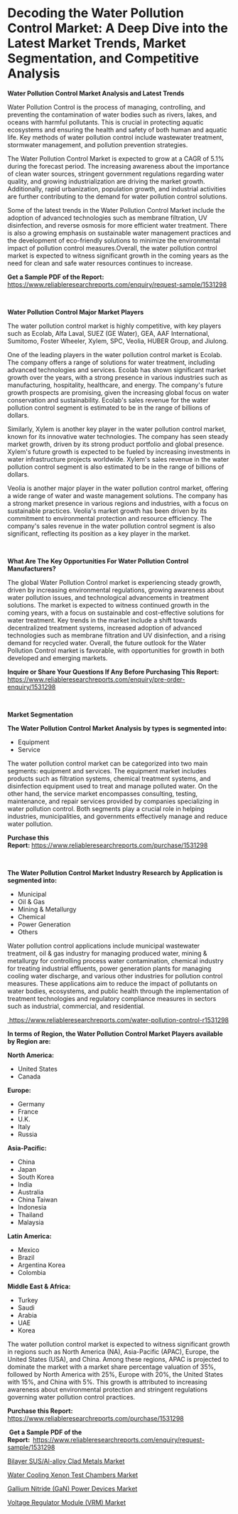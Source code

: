 <p><h1>Decoding the Water Pollution Control Market: A Deep Dive into the Latest Market Trends, Market Segmentation, and Competitive Analysis</h1></p><p><strong>Water Pollution Control Market Analysis and Latest Trends</strong></p>
<p><p>Water Pollution Control is the process of managing, controlling, and preventing the contamination of water bodies such as rivers, lakes, and oceans with harmful pollutants. This is crucial in protecting aquatic ecosystems and ensuring the health and safety of both human and aquatic life. Key methods of water pollution control include wastewater treatment, stormwater management, and pollution prevention strategies.</p><p>The Water Pollution Control Market is expected to grow at a CAGR of 5.1% during the forecast period. The increasing awareness about the importance of clean water sources, stringent government regulations regarding water quality, and growing industrialization are driving the market growth. Additionally, rapid urbanization, population growth, and industrial activities are further contributing to the demand for water pollution control solutions.</p><p>Some of the latest trends in the Water Pollution Control Market include the adoption of advanced technologies such as membrane filtration, UV disinfection, and reverse osmosis for more efficient water treatment. There is also a growing emphasis on sustainable water management practices and the development of eco-friendly solutions to minimize the environmental impact of pollution control measures.Overall, the water pollution control market is expected to witness significant growth in the coming years as the need for clean and safe water resources continues to increase.</p></p>
<p><strong>Get a Sample PDF of the Report:&nbsp;</strong> <a href="https://www.reliableresearchreports.com/enquiry/request-sample/1531298">https://www.reliableresearchreports.com/enquiry/request-sample/1531298</a></p>
<p>&nbsp;</p>
<p><strong>Water Pollution Control Major Market Players</strong></p>
<p><p>The water pollution control market is highly competitive, with key players such as Ecolab, Alfa Laval, SUEZ (GE Water), GEA, AAF International, Sumitomo, Foster Wheeler, Xylem, SPC, Veolia, HUBER Group, and Jiulong.</p><p>One of the leading players in the water pollution control market is Ecolab. The company offers a range of solutions for water treatment, including advanced technologies and services. Ecolab has shown significant market growth over the years, with a strong presence in various industries such as manufacturing, hospitality, healthcare, and energy. The company's future growth prospects are promising, given the increasing global focus on water conservation and sustainability. Ecolab's sales revenue for the water pollution control segment is estimated to be in the range of billions of dollars.</p><p>Similarly, Xylem is another key player in the water pollution control market, known for its innovative water technologies. The company has seen steady market growth, driven by its strong product portfolio and global presence. Xylem's future growth is expected to be fueled by increasing investments in water infrastructure projects worldwide. Xylem's sales revenue in the water pollution control segment is also estimated to be in the range of billions of dollars.</p><p>Veolia is another major player in the water pollution control market, offering a wide range of water and waste management solutions. The company has a strong market presence in various regions and industries, with a focus on sustainable practices. Veolia's market growth has been driven by its commitment to environmental protection and resource efficiency. The company's sales revenue in the water pollution control segment is also significant, reflecting its position as a key player in the market.</p></p>
<p>&nbsp;</p>
<p><strong>What Are The Key Opportunities For Water Pollution Control Manufacturers?</strong></p>
<p><p>The global Water Pollution Control market is experiencing steady growth, driven by increasing environmental regulations, growing awareness about water pollution issues, and technological advancements in treatment solutions. The market is expected to witness continued growth in the coming years, with a focus on sustainable and cost-effective solutions for water treatment. Key trends in the market include a shift towards decentralized treatment systems, increased adoption of advanced technologies such as membrane filtration and UV disinfection, and a rising demand for recycled water. Overall, the future outlook for the Water Pollution Control market is favorable, with opportunities for growth in both developed and emerging markets.</p></p>
<p><strong>Inquire or Share Your Questions If Any Before Purchasing This Report:</strong> <a href="https://www.reliableresearchreports.com/enquiry/pre-order-enquiry/1531298">https://www.reliableresearchreports.com/enquiry/pre-order-enquiry/1531298</a></p>
<p>&nbsp;</p>
<p><strong>Market Segmentation</strong></p>
<p><strong>The Water Pollution Control Market Analysis by types is segmented into:</strong></p>
<p><ul><li>Equipment</li><li>Service</li></ul></p>
<p><p>The water pollution control market can be categorized into two main segments: equipment and services. The equipment market includes products such as filtration systems, chemical treatment systems, and disinfection equipment used to treat and manage polluted water. On the other hand, the service market encompasses consulting, testing, maintenance, and repair services provided by companies specializing in water pollution control. Both segments play a crucial role in helping industries, municipalities, and governments effectively manage and reduce water pollution.</p></p>
<p><strong>Purchase this Report:&nbsp;</strong><a href="https://www.reliableresearchreports.com/purchase/1531298">https://www.reliableresearchreports.com/purchase/1531298</a></p>
<p>&nbsp;</p>
<p><strong>The Water Pollution Control Market Industry Research by Application is segmented into:</strong></p>
<p><ul><li>Municipal</li><li>Oil & Gas</li><li>Mining & Metallurgy</li><li>Chemical</li><li>Power Generation</li><li>Others</li></ul></p>
<p><p>Water pollution control applications include municipal wastewater treatment, oil & gas industry for managing produced water, mining & metallurgy for controlling process water contamination, chemical industry for treating industrial effluents, power generation plants for managing cooling water discharge, and various other industries for pollution control measures. These applications aim to reduce the impact of pollutants on water bodies, ecosystems, and public health through the implementation of treatment technologies and regulatory compliance measures in sectors such as industrial, commercial, and residential.</p></p>
<p><a href="https://www.reliableresearchreports.com/water-pollution-control-r1531298">&nbsp;https://www.reliableresearchreports.com/water-pollution-control-r1531298</a></p>
<p><strong>In terms of Region, the Water Pollution Control Market Players available by Region are:</strong></p>
<p>
    <p> <strong> North America: </strong>
        <ul>
            <li>United States</li>
            <li>Canada</li>
        </ul>
        </p> 
    <p> <strong> Europe: </strong>
        <ul>
            <li>Germany</li>
            <li>France</li>
            <li>U.K.</li>
            <li>Italy</li>
            <li>Russia</li>
        </ul>
        </p> 
    <p> <strong> Asia-Pacific: </strong>
        <ul>
            <li>China</li>
            <li>Japan</li>
            <li>South Korea</li>
            <li>India</li>
            <li>Australia</li>
            <li>China Taiwan</li>
            <li>Indonesia</li>
            <li>Thailand</li>
            <li>Malaysia</li>
        </ul>
        </p> 
    <p> <strong> Latin America: </strong>
        <ul>
            <li>Mexico</li>
            <li>Brazil</li>
            <li>Argentina Korea</li>
            <li>Colombia</li>
        </ul>
        </p> 
    <p> <strong> Middle East & Africa: </strong>
        <ul>
            <li>Turkey</li>
            <li>Saudi</li>
            <li>Arabia</li>
            <li>UAE</li>
            <li>Korea</li>
        </ul>
    </p>
    </p>
<p><p>The water pollution control market is expected to witness significant growth in regions such as North America (NA), Asia-Pacific (APAC), Europe, the United States (USA), and China. Among these regions, APAC is projected to dominate the market with a market share percentage valuation of 35%, followed by North America with 25%, Europe with 20%, the United States with 15%, and China with 5%. This growth is attributed to increasing awareness about environmental protection and stringent regulations governing water pollution control practices.</p></p>
<p><strong>Purchase this Report: </strong><a href="https://www.reliableresearchreports.com/purchase/1531298">https://www.reliableresearchreports.com/purchase/1531298</a></p>
<p>&nbsp;<strong>Get a Sample PDF of the Report:&nbsp;&nbsp;</strong><a href="https://www.reliableresearchreports.com/enquiry/request-sample/1531298">https://www.reliableresearchreports.com/enquiry/request-sample/1531298</a></p>
<p><strong></strong></p>
<p><p><a href="https://issuu.com/reportprime-2/docs/bilayer-susal-alloy-clad-metals-market-size-2030.p">Bilayer SUS/Al-alloy Clad Metals Market</a></p><p><a href="https://issuu.com/reportprime-2/docs/water-cooling-xenon-test-chambers-market-size-2030">Water Cooling Xenon Test Chambers Market</a></p><p><a href="https://github.com/saplakhanom821/Market-Research-Report-List-1/blob/main/gallium-nitride-gan-power-devices-market.md">Gallium Nitride (GaN) Power Devices Market</a></p><p><a href="https://github.com/LoganChynna/Market-Research-Report-List-1/blob/main/voltage-regulator-module-vrm-market.md">Voltage Regulator Module (VRM) Market</a></p></p>